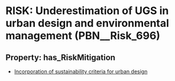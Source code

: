 # RISK: __Underestimation of UGS in urban design and environmental management__ (PBN__Risk_696)

## Property: has_RiskMitigation

* [Incorporation of sustainability criteria for urban design](PBN__RiskMitigation_962)


